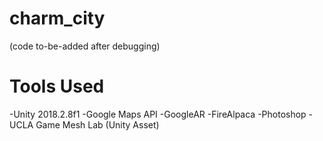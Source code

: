 # charm_city
(code to-be-added after debugging)

# Tools Used
-Unity 2018.2.8f1
-Google Maps API
-GoogleAR
-FireAlpaca
-Photoshop
-UCLA Game Mesh Lab (Unity Asset)
